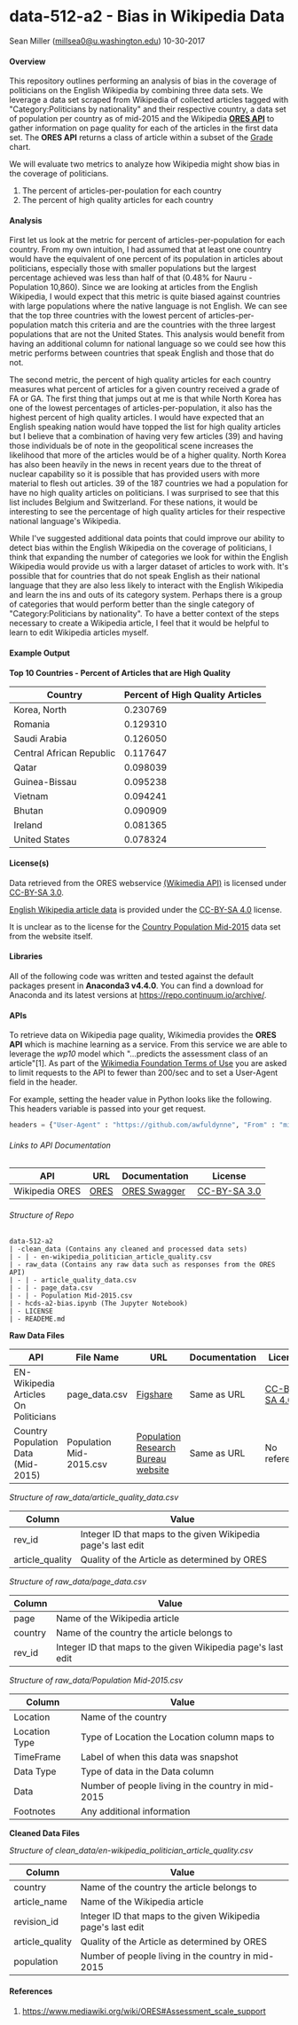 # data-512-a2 - Bias in Wikipedia Data

Sean Miller (<millsea0@u.washington.edu>) 10-30-2017

#### Overview

This repository outlines performing an analysis of bias in the coverage of politicians on the English Wikipedia by combining three data sets. We leverage a data set scraped from Wikipedia of collected articles tagged with "Category:Politicians by nationality" and their respective country, a data set of population per country as of mid-2015 and the Wikipedia [**ORES API**](https://www.mediawiki.org/wiki/ORES) to gather information on page quality for each of the articles in the first data set. The **ORES API** returns a class of article within a subset of the [Grade](https://en.wikipedia.org/wiki/Wikipedia:WikiProject_assessment) chart.

We will evaluate two metrics to analyze how Wikipedia might show bias in the coverage of politicians.

1. The percent of articles-per-poulation for each country
2. The percent of high quality articles for each country

#### Analysis

First let us look at the metric for percent of articles-per-population for each country. From my own intuition, I had assumed that at least one country would have the equivalent of one percent of its population in articles about politicians, especially those with smaller populations but the largest percentage achieved was less than half of that (0.48% for Nauru - Population 10,860). Since we are looking at articles from the English Wikipedia, I would expect that this metric is quite biased against countries with large populations where the native language is not English. We can see that the top three countries with the lowest percent of articles-per-population match this criteria and are the countries with the three largest populations that are not the United States. This analysis would benefit from having an additional column for national language so we could see how this metric performs between countries that speak English and those that do not.

The second metric, the percent of high quality articles for each country measures what percent of articles for a given country received a grade of FA or GA. The first thing that jumps out at me is that while North Korea has one of the lowest percentages of articles-per-population, it also has the highest percent of high quality articles. I would have expected that an English speaking nation would have topped the list for high quality articles but I believe that a combination of having very few articles (39) and having those individuals be of note in the geopolitical scene increases the likelihood that more of the articles would be of a higher quality. North Korea has also been heavily in the news in recent years due to the threat of nuclear capability so it is possible that has provided users with more material to flesh out articles. 39 of the 187 countries we had a population for have no high quality articles on politicians. I was surprised to see that this list includes Belgium and Switzerland. For these nations, it would be interesting to see the percentage of high quality articles for their respective national language's Wikipedia.

While I've suggested additional data points that could improve our ability to detect bias within the English Wikipedia on the coverage of politicians, I think that expanding the number of categories we look for within the English Wikipedia would provide us with a larger dataset of articles to work with. It's possible that for countries that do not speak English as their national language that they are also less likely to interact with the English Wikipedia and learn the ins and outs of its category  system. Perhaps there is a group of categories that would perform better than the single category of "Category:Politicians by nationality". To have a better context of the steps necessary to create a Wikipedia article, I feel that it would be helpful to learn to edit Wikipedia articles myself.

#### Example Output

**Top 10 Countries - Percent of Articles that are High Quality**

| Country | Percent of High Quality Articles |
| ---------|-------------------------------- |
| Korea, North | 0.230769 |
| Romania | 0.129310 |
| Saudi Arabia | 0.126050 |
| Central African Republic | 0.117647 |
| Qatar | 0.098039 |
| Guinea-Bissau | 0.095238 |
| Vietnam | 0.094241 |
| Bhutan | 0.090909 |
| Ireland | 0.081365 |
| United States | 0.078324 |

#### License(s)

Data retrieved from the ORES webservice [(Wikimedia API)](https://wikimediafoundation.org/wiki/Terms_of_Use/en) is licensed under [CC-BY-SA 3.0](https://creativecommons.org/licenses/by-sa/3.0/).

[English Wikipedia article data](https://figshare.com/articles/Untitled_Item/5513449) is provided under the [CC-BY-SA 4.0](https://creativecommons.org/licenses/by-sa/4.0/) license.

It is unclear as to the license for the [Country Population Mid-2015](http://www.prb.org/DataFinder/Topic/Rankings.aspx?ind=14) data set from the website itself.

#### Libraries

All of the following code was written and tested against the default packages present in **Anaconda3 v4.4.0**. You can find a download for Anaconda and its latest versions at <https://repo.continuum.io/archive/>.

#### APIs

To retrieve data on Wikipedia page quality, Wikimedia provides the **ORES API** which is machine learning as a service. From this service we are able to leverage the *wp10* model which "...predicts the assessment class of an article"[1]. As part of the [Wikimedia Foundation Terms of Use](https://www.mediawiki.org/wiki/REST_API) you are asked to limit requests to the API to fewer than 200/sec and to set a User-Agent field in the header.

For example, setting the header value in Python looks like the following. This headers variable is passed into your get request.
```python
headers = {"User-Agent" : "https://github.com/awfuldynne", "From" : "millsea0@uw.edu"}
```

###### Links to API Documentation

| API | URL | Documentation | License |
|---- |----- | ------------- | -------|
| Wikipedia ORES | [ORES](https://www.mediawiki.org/wiki/ORES) | [ORES Swagger](https://ores.wikimedia.org/v3/#!/scoring/get_v3_scores_context_revid_model) | [CC-BY-SA 3.0](https://wikimediafoundation.org/wiki/Terms_of_Use/en#7._Licensing_of_Content) |

###### Structure of Repo
```
data-512-a2
| -clean_data (Contains any cleaned and processed data sets)
| - | - en-wikipedia_politician_article_quality.csv
| - raw_data (Contains any raw data such as responses from the ORES API)
| - | - article_quality_data.csv
| - | - page_data.csv
| - | - Population Mid-2015.csv
| - hcds-a2-bias.ipynb (The Jupyter Notebook)
| - LICENSE
| - READEME.md
```

**Raw Data Files**

| API | File Name | URL | Documentation | License |
|-----| ----------| ----| ----- | ----|
| EN-Wikipedia Articles On Politicians | page_data.csv | [Figshare](https://figshare.com/articles/Untitled_Item/5513449) | Same as URL | [CC-BY-SA 4.0](https://figshare.com/articles/Untitled_Item/5513449) |
| Country Population Data (Mid-2015) | Population Mid-2015.csv | [Population Research Bureau website](http://www.prb.org/DataFinder/Topic/Rankings.aspx?ind=14) | Same as URL | No reference |

*Structure of raw_data/article_quality_data.csv*

| Column | Value |
|----------| ------------|
| rev_id | Integer ID that maps to the given Wikipedia page's last edit |
| article_quality | Quality of the Article as determined by ORES |

*Structure of raw_data/page_data.csv*

| Column | Value |
|---------|-------------|
| page | Name of the Wikipedia article |
| country | Name of the country the article belongs to |
| rev_id | Integer ID that maps to the given Wikipedia page's last edit |

*Structure of raw_data/Population Mid-2015.csv*

| Column | Value |
|--------|--------------|
| Location | Name of the country |
| Location Type | Type of Location the Location column maps to |
| TimeFrame | Label of when this data was snapshot |
| Data Type | Type of data in the Data column |
| Data | Number of people living in the country in mid-2015 |
| Footnotes | Any additional information |

**Cleaned Data Files**

*Structure of clean_data/en-wikipedia_politician_article_quality.csv*

| Column | Value |
|--------|--------------|
| country | Name of the country the article belongs to |
| article_name | Name of the Wikipedia article |
| revision_id | Integer ID that maps to the given Wikipedia page's last edit |
| article_quality | Quality of the Article as determined by ORES |
| population | Number of people living in the country in mid-2015 |

#### References

1. <https://www.mediawiki.org/wiki/ORES#Assessment_scale_support>